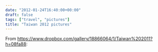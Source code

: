 ```yaml
---
date: "2012-01-24T16:40:00+00:00"
draft: false
tags: ["travel", "pictures"]
title: "Taiwan 2012 pictures"
---
```

From https://www.dropbox.com/gallery/18866064/1/Taiwan%202011?h=08fa88:



